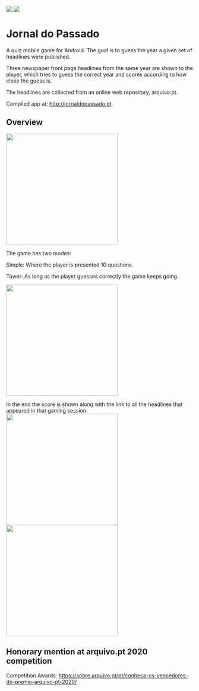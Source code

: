 ![](https://img.shields.io/badge/platform-android-green)
![](https://img.shields.io/github/license/bmgalhardo/jornal-do-passado)

# Jornal do Passado


A quiz mobile game for Android. The goal is to guess the year a given set of headlines were published.

Three newspaper front page headlines from the same year are shown to the player, which tries to guess the correct year and scores according to how close the guess is.

The headlines are collected from an online web repository, arquivo.pt.

Compiled app at:
http://jornaldopassado.pt

## Overview

<img src="http://jornaldopassado.pt/images/menu.png" width="300"/>

The game has two modes:

Simple: Where the player is presented 10 questions.

Tower: As long as the player guesses correctly the game keeps going.

<img src="http://jornaldopassado.pt/images/guess.png" width="300"/>

In the end the score is shown along with the link to all the headlines that appeared in that gaming session:
<img src="http://jornaldopassado.pt/images/scoreboard.png" width="300"/>
<img src="http://jornaldopassado.pt/images/news.png" width="300"/>

## Honorary mention at arquivo.pt 2020 competition

Competition Awards:
https://sobre.arquivo.pt/pt/conheca-os-vencedores-do-premio-arquivo-pt-2020/ 
